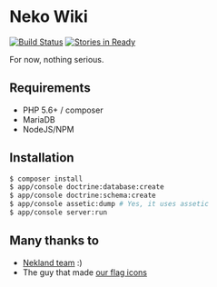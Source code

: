 Neko Wiki
============

[![Build Status](https://travis-ci.org/Nekland/Neko-Wiki.svg?branch=master)](https://travis-ci.org/Nekland/Neko-Wiki) [![Stories in Ready](https://badge.waffle.io/Nekland/Neko-Wiki.svg?label=ready&title=Ready)](https://waffle.io/Nekland/Neko-Wiki)

For now, nothing serious.

Requirements
------------

- PHP 5.6+ / composer
- MariaDB
- NodeJS/NPM

Installation
------------

```bash
$ composer install
$ app/console doctrine:database:create
$ app/console doctrine:schema:create
$ app/console assetic:dump # Yes, it uses assetic
$ app/console server:run
```


Many thanks to
--------------

* [Nekland team](http://team.nekland.fr) :)
* The guy that made [our flag icons](http://www.icondrawer.com/flag-icons.php)

